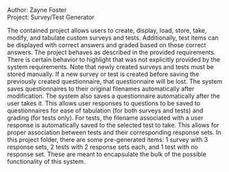 Author: Zayne Foster\
Project: Survey/Test Generator

The contained project allows users to create, display, load, store, take, modify, and tabulate custom surveys and tests.
Additionally, test items can be displayed with correct answers and graded based on those correct answers. The project
behaves as described in the provided requirements. There is certain behavior to highlight that was not explicitly
provided by the system requirements. Note that newly created surveys and tests must be stored manually. If a new survey
or test is created before saving the previously created questionnaire, that questionnaire will be lost. The system saves
questionnaires to their original filenames automatically after modification. The system also saves a questionnaire
automatically after the user takes it. This allows user responses to questions to be saved to questionnaires for ease of
tabulation (for both surveys and tests) and grading (for tests only). For tests, the filename associated with a user
response is automatically saved to the selected test to take. This allows for proper association between tests and their
corresponding response sets. In this project folder, there are some pre-generated items: 1 survey with 3 response sets,
2 tests with 2 response sets each, and 1 test with no response set. These are meant to encapsulate the bulk of the
possible functionality of this system.
